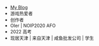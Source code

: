 - [My Blog](https://snow.js.org/)
- 游戏热爱者
- 创作者
- OIer | NOIP2020 AFO
- 2022 高考
- 现居天津 | 来自天津 | 咸鱼批发公司 | 学生
